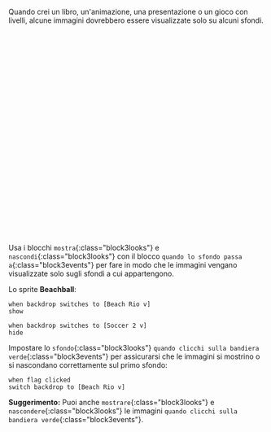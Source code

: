 Quando crei un libro, un'animazione, una presentazione o un gioco con livelli, alcune immagini dovrebbero essere visualizzate solo su alcuni sfondi.
<div class="scratch-preview" style="margin-left: 15px;">
  <iframe allowtransparency="true" width="485" height="402" src="" frameborder="0"></iframe>
</div>

Usa i blocchi `mostra`{:class="block3looks"} e `nascondi`{:class="block3looks"} con il blocco `quando lo sfondo passa a`{:class="block3events"} per fare in modo che le immagini vengano visualizzate solo sugli sfondi a cui appartengono.

Lo sprite **Beachball**:
```blocks3
when backdrop switches to [Beach Rio v]
show

when backdrop switches to [Soccer 2 v]
hide
```

Impostare lo `sfondo`{:class="block3looks"} `quando clicchi sulla bandiera verde`{:class="block3events"} per assicurarsi che le immagini si mostrino o si nascondano correttamente sul primo sfondo:

```blocks3
when flag clicked
switch backdrop to [Beach Rio v]
```

**Suggerimento:** Puoi anche `mostrare`{:class="block3looks"} e `nascondere`{:class="block3looks"} le immagini `quando clicchi sulla bandiera verde`{:class="block3events"}.

